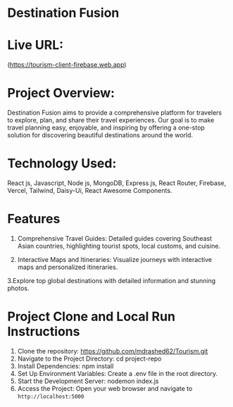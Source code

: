 # Destination Fusion

# Live URL:   
(https://tourism-client-firebase.web.app)   
# Project Overview:    
Destination Fusion aims to provide a comprehensive platform for travelers to explore, plan, and share their travel experiences. Our goal is to make travel planning easy, enjoyable, and inspiring by offering a one-stop solution for discovering beautiful destinations around the world.

# Technology Used:  
React js, Javascript, Node js, MongoDB, Express js, React Router, Firebase, Vercel, Tailwind, Daisy-Ui, React
Awesome Components.

# Features

1. Comprehensive Travel Guides: 
Detailed guides covering Southeast Asian countries, highlighting tourist spots, local customs, and cuisine.

2. Interactive Maps and Itineraries: 
Visualize journeys with interactive maps and personalized itineraries.

3.Explore top global destinations with detailed information and stunning photos.

# Project Clone and Local Run Instructions  
1) Clone the repository: https://github.com/mdrashed62/Tourism.git
2) Navigate to the Project Directory: cd project-repo
3) Install Dependencies: npm install
4) Set Up Environment Variables: Create a .env file in the root directory.
5) Start the Development Server: nodemon index.js
6) Access the Project: Open your web browser and navigate to `http://localhost:5000`

